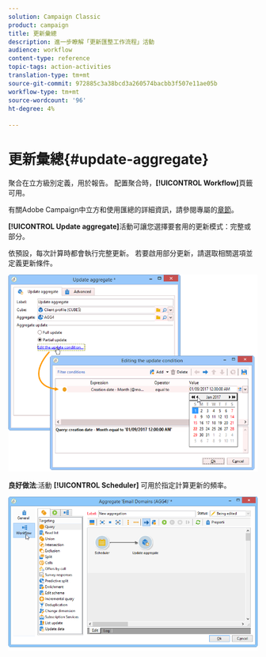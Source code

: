 ```yaml
---
solution: Campaign Classic
product: campaign
title: 更新彙總
description: 進一步瞭解「更新匯整工作流程」活動
audience: workflow
content-type: reference
topic-tags: action-activities
translation-type: tm+mt
source-git-commit: 972885c3a38bcd3a260574bacbb3f507e11ae05b
workflow-type: tm+mt
source-wordcount: '96'
ht-degree: 4%

---
```



# 更新彙總{#update-aggregate}

聚合在立方級別定義，用於報告。 配置聚合時，**[!UICONTROL Workflow]**&#x200B;頁籤可用。

有關Adobe Campaign中立方和使用匯總的詳細資訊，請參閱專屬的[章節](../../reporting/using/concepts-and-methodology.md#calculating-and-using-aggregates)。

**[!UICONTROL Update aggregate]**&#x200B;活動可讓您選擇要套用的更新模式：完整或部分。

依預設，每次計算時都會執行完整更新。 若要啟用部分更新，請選取相關選項並定義更新條件。

![](assets/s_advuser_cube_agregate_05.png)

**良好做法**:活動 **[!UICONTROL Scheduler]** 可用於指定計算更新的頻率。

![](assets/s_advuser_cube_agregate_04.png)


